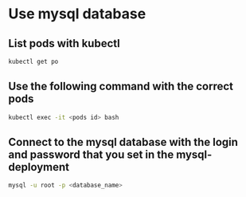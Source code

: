 # Use mysql database 

## List pods with kubectl
```bash
kubectl get po
```

## Use the following command with the correct pods 
```bash
kubectl exec -it <pods id> bash
```

## Connect to the mysql database with the login and password that you set in the mysql-deployment 
```bash
mysql -u root -p <database_name>
```

